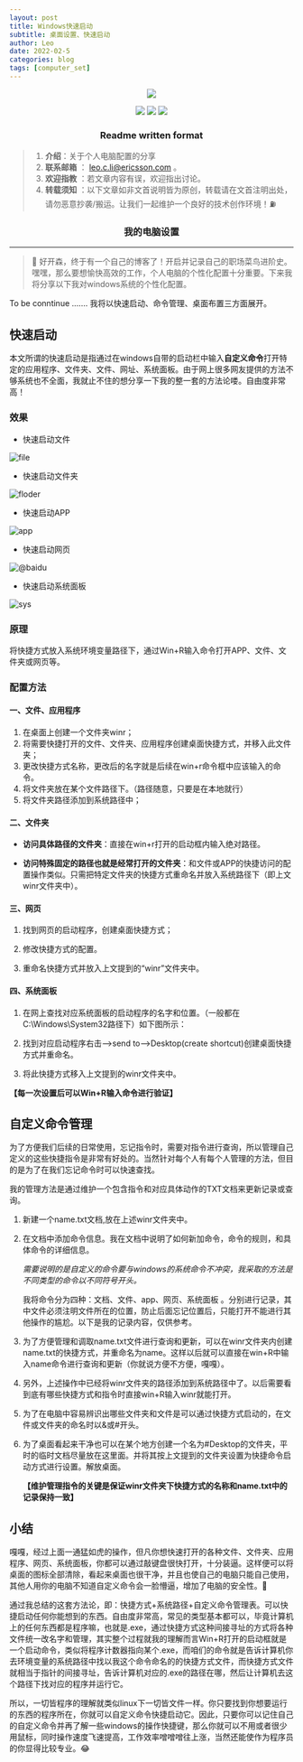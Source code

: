 ```yaml
---
layout: post
title: Windows快速启动
subtitle: 桌面设置、快速启动
author: Leo
date: 2022-02-5
categories: blog
tags: [computer_set]
---
```

<p align="center">
<a href="https://github.com/Leo-2019" target="_blank">
 <img src="https://github.com/Leo-2019/Picture/blob/main/pictures/logo/square_mid.jpg?raw=true" width=""/>
</a>
</p>

<p align="center">
  <a href="https://github.com/Leo-2019"><img src="https://img.shields.io/badge/Author-Leo-blue.svg"></a>
  <a href="https://www.ericsson.com"><img src="https://img.shields.io/badge/company-Ericssion-brightgreen.svg"></a>
  <a href="https://internal.ericsson.com/org/31580708?unit=31580708"><img src="https://img.shields.io/badge/Unit-RPCN_SWD_APP4-red.svg"></a>
</p>

<h3 align="center">Readme  written format</h3>

> 1. **介绍**：关于个人电脑配置的分享
> 2. **联系邮箱** ： leo.c.li@ericsson.com 。
> 3. **欢迎指教** ：若文章内容有误，欢迎指出讨论。
> 4. **转载须知** ：以下文章如非文首说明皆为原创，转载请在文首注明出处，请勿恶意抄袭/搬运。让我们一起维护一个良好的技术创作环境！⛽️

<h3 align="center">我的电脑设置</h3>

---

> 👏 好开森，终于有一个自己的博客了！开启并记录自己的职场菜鸟进阶史。嘿嘿，那么要想愉快高效的工作，个人电脑的个性化配置十分重要。下来我将分享以下我对windows系统的个性化配置。

To be conntinue .......
我将以快速启动、命令管理、桌面布置三方面展开。

## 快速启动

本文所谓的快速启动是指通过在windows自带的启动栏中输入**自定义命令**打开特定的应用程序、文件夹、文件、网址、系统面板。由于网上很多网友提供的方法不够系统也不全面，我就止不住的想分享一下我的整一套的方法论喽。自由度非常高！

### 效果

* 快速启动文件

![file](https://github.com/Leo-2019/Leo-2019.github.io/blob/master/_posts/pictures/QuickStart/file.gif?raw=true)

* 快速启动文件夹

![floder](https://github.com/Leo-2019/Leo-2019.github.io/blob/master/_posts/pictures/QuickStart/%23cpp.gif?raw=true)

* 快速启动APP

![app](https://github.com/Leo-2019/Leo-2019.github.io/blob/master/_posts/pictures/QuickStart/App.gif?raw=true)

* 快速启动网页

![@baidu](https://github.com/Leo-2019/Leo-2019.github.io/blob/master/_posts/pictures/QuickStart/@baidu.gif?raw=true)

* 快速启动系统面板

![sys](https://github.com/Leo-2019/Leo-2019.github.io/blob/master/_posts/pictures/QuickStart/sys.gif?raw=true)

### 原理

将快捷方式放入系统环境变量路径下，通过Win+R输入命令打开APP、文件、文件夹或网页等。

### 配置方法

#### 一、文件、应用程序

1. 在桌面上创建一个文件夹winr；
2. 将需要快捷打开的文件、文件夹、应用程序创建桌面快捷方式，并移入此文件夹；
3. 更改快捷方式名称，更改后的名字就是后续在win+r命令框中应该输入的命令。
4. 将文件夹放在某个文件路径下。（路径随意，只要是在本地就行）
5. 将文件夹路径添加到系统路径中；

#### 二、文件夹

* **访问具体路径的文件夹**：直接在win+r打开的启动框内输入绝对路径。

* **访问特殊固定的路径也就是经常打开的文件夹**：和文件或APP的快捷访问的配置操作类似。只需把特定文件夹的快捷方式重命名并放入系统路径下（即上文winr文件夹中）。

#### 三、网页

1. 找到网页的启动程序，创建桌面快捷方式；

2. 修改快捷方式的配置。

3. 重命名快捷方式并放入上文提到的“winr”文件夹中。

#### 四、系统面板

1. 在网上查找对应系统面板的启动程序的名字和位置。（一般都在C:\Windows\System32路径下）如下图所示：

2. 找到对应启动程序右击-->send to-->Desktop(create shortcut)创建桌面快捷方式并重命名。

3. 将此快捷方式移入上文提到的winr文件夹中。

**【每一次设置后可以Win+R输入命令进行验证】**

## 自定义命令管理

为了方便我们后续的日常使用，忘记指令时，需要对指令进行查询，所以管理自己定义的这些快捷指令是非常有好处的。当然针对每个人有每个人管理的方法，但目的是为了在我们忘记命令时可以快速查找。

我的管理方法是通过维护一个包含指令和对应具体动作的TXT文档来更新记录或查询。

1. 新建一个name.txt文档,放在上述winr文件夹中。

2. 在文档中添加命令信息。我在文档中说明了如何新加命令，命令的规则，和具体命令的详细信息。

   *需要说明的是自定义的命令要与windows的系统命令不冲突，我采取的方法是不同类型的命令以不同符号开头。*

   我将命令分为四种：文档、文件、app、网页、系统面板 。分别进行记录，其中文件必须注明文件所在的位置，防止后面忘记位置后，只能打开不能进行其他操作的尴尬。以下是我的记录内容，仅供参考。

3. 为了方便管理和调取name.txt文件进行查询和更新，可以在winr文件夹内创建name.txt的快捷方式，并重命名为name。这样以后就可以直接在win+R中输入name命令进行查询和更新（你就说方便不方便，嘎嘎）。

4. 另外，上述操作中已经将winr文件夹的路径添加到系统路径中了。以后需要看到底有哪些快捷方式和指令时直接win+R输入winr就能打开。

5. 为了在电脑中容易辨识出哪些文件夹和文件是可以通过快捷方式启动的，在文件或文件夹的命名时以&或#开头。

6. 为了桌面看起来干净也可以在某个地方创建一个名为#Desktop的文件夹，平时的临时文档尽量放在这里面。并将其按上文提到的文件夹设置为快捷命令启动方式进行设置。解放桌面。

   **【维护管理指令的关键是保证winr文件夹下快捷方式的名称和name.txt中的记录保持一致】**

## 小结

嘎嘎，经过上面一通猛如虎的操作，但凡你想快速打开的各种文件、文件夹、应用程序、网页、系统面板，你都可以通过敲键盘很快打开，十分装逼。这样便可以将桌面的图标全部清除，看起来桌面也很干净，并且也使自己的电脑只能自己使用，其他人用你的电脑不知道自定义命令会一脸懵逼，增加了电脑的安全性。🎉

通过我总结的这套方法论，即：快捷方式+系统路径+自定义命令管理表。可以快捷启动任何你能想到的东西。自由度非常高，常见的类型基本都可以，毕竟计算机上的任何东西都是程序嘛，也就是.exe，通过快捷方式这种间接寻址的方式将各种文件统一改名字和管理，其实整个过程就我的理解而言Win+R打开的启动框就是一个启动命令，类似将程序计数器指向某个.exe，而咱们的命令就是告诉计算机你去环境变量的系统路径中找以我这个命令命名的的快捷方式文件，而快捷方式文件就相当于指针的间接寻址，告诉计算机对应的.exe的路径在哪，然后让计算机去这个路径下找对应的程序并运行它。

所以，一切皆程序的理解就类似linux下一切皆文件一样。你只要找到你想要运行的东西的程序所在，你就可以自定义命令快捷启动它。因此，只要你可以记住自己的自定义命令并再了解一些windows的操作快捷键，那么你就可以不用或者很少用鼠标，同时操作速度飞速提高，工作效率噌噌噌往上涨，当然还能使作为程序员的你显得比较专业。😂
